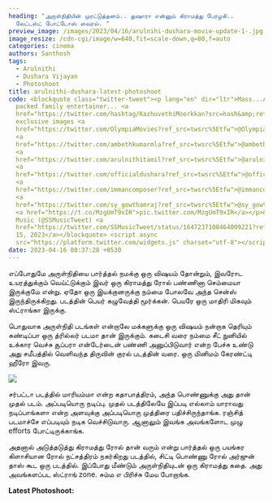 ```yaml
---
heading: "அருள்நிதியின் முரட்டுத்தனம்.. துஷாரா என்னும் கிராமத்து பேரழகி..
  லேட்டஸ்ட் போட்டோஸ் வைரல். "
preview_image: /images/2023/04/16/arulnihi-dushara-movie-update-1-.jpg
image_resize: /cdn-cgi/image/w=640,fit=scale-down,q=80,f=auto
categories: cinema
authors: Santhosh
tags:
  - Arulnithi
  - Dushara Vijayan
  - Photoshoot
title: arulnithi-dushara-latest-photoshoot
code: <blockquote class="twitter-tweet"><p lang="en" dir="ltr">Mass...Action
  packed family entertainer... <a
  href="https://twitter.com/hashtag/KazhuvethiMoorkkan?src=hash&amp;ref_src=twsrc%5Etfw">#KazhuvethiMoorkkan</a>
  exclusive images <a
  href="https://twitter.com/OlympiaMovies?ref_src=twsrc%5Etfw">@OlympiaMovies</a>
  <a
  href="https://twitter.com/ambethkumarmla?ref_src=twsrc%5Etfw">@ambethkumarmla</a>
  <a
  href="https://twitter.com/arulnithitamil?ref_src=twsrc%5Etfw">@arulnithitamil</a>
  <a
  href="https://twitter.com/officialdushara?ref_src=twsrc%5Etfw">@officialdushara</a>
  <a
  href="https://twitter.com/immancomposer?ref_src=twsrc%5Etfw">@immancomposer</a>
  <a
  href="https://twitter.com/sy_gowthamraj?ref_src=twsrc%5Etfw">@sy_gowthamraj</a>
  <a href="https://t.co/MzgUmT9xIR">pic.twitter.com/MzgUmT9xIR</a></p>&mdash; SS
  Music (@SSMusicTweet) <a
  href="https://twitter.com/SSMusicTweet/status/1647237108464009221?ref_src=twsrc%5Etfw">April
  15, 2023</a></blockquote> <script async
  src="https://platform.twitter.com/widgets.js" charset="utf-8"></script>
date: 2023-04-16 08:37:28 +0530
---
```

எப்போதுமே அருள்நிதியை பார்த்தல் நமக்கு ஒரு விஷயம் தோன்றும், இவரோட உயரத்துக்கும் வெய்ட்டுக்கும் இவர் ஒரு கிராமத்து ரோல் பண்ணினா செம்மையா இருக்குமே என்று. ஏதோ ஒரு இயக்குனருக்கு நம்மை போலவே அந்த சென்ஸ் இருந்திருக்கிறது. படத்தின் பெயர் கழுவேத்தி மூர்க்கன். பெயரே ஒரு மாதிரி மிகவும் ஸ்ட்ராங்கா இருக்கு. 

பொதுவாக அருள்நிதி படங்கள் என்றாலே மக்களுக்கு ஒரு விஷயம் நன்றாக தெரியும் கண்டிப்பா ஒரு த்ரில்லர் படமா தான் இருக்கும். கடைசி வரை நம்மை சீட் நுனியில் உக்கார வெச்சு சூப்பரா என்டேர்டைன் பண்ணி அனுப்பிடுவார் என்ற பேச்சு உண்டு அது சமீபத்தில் வெளிவந்த திருவின் குரல் படத்தின் வரை. ஒரு மினிமம் கேரண்ட்டி ஹீரோ இவரு. 

![](/images/2023/04/16/arulnihi-dushara-movie-update-2-.jpg)

சர்பட்டா படத்தில் மாரியம்மா என்ற கதாபாத்திரம், அந்த பொண்ணுக்கு அது தான் முதல் படம். அப்படியொரு நடிப்பு. முதல் படத்திலேயே இப்படி எல்லாம் யாராவது நடிப்பாங்களா என்ற அளவுக்கு அப்படியொரு முத்திரை பதிச்சிருந்தாங்க. ரஞ்சித் படமாச்சே எப்படியும் நடிக வெச்சிடுவாரு. ஆனாலும் இவங்க அவங்களோட முழு efforts போட்டிருக்காங்க. 

அதனால் அடுத்தடுத்து கிராமத்து ரோல் தான் வரும் என்று பார்த்தல் ஒரு பயங்கர கிளாசியான ரோல் நட்சத்திரம் நகர்கிறது படத்தில், சிட்டி பொண்ணு ரோல் அர்ஜுன் தாஸ் கூட ஒரு படத்தில். இப்போது மீண்டும் அருள்நிதியுடன் ஒரு கிராமத்து கதை. அது அவங்களப்பட ஸ்ட்ராங் zone. சும்ம எ பிரிச்சு மேய போறாங்க. 

**L﻿atest Photoshoot:**